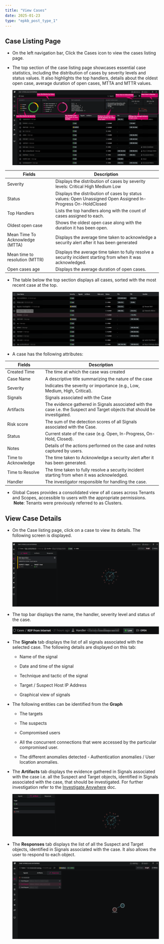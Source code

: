 ```yaml
---
title: "View Cases"
date: 2025-01-23
type: "epkb_post_type_1"
---
```


## **Case Listing Page**

- On the left navigation bar, Click the Cases icon to view the cases listing page.

- The top section of the case listing page showcases essential case statistics, including the distribution of cases by severity levels and status values. It also highlights the top handlers, details about the oldest open case, average duration of open cases, MTTA and MTTR values.  
      
    ![](./view-cases-img/view-cases-1.png)  
    

| **Fields** | **Description** |
| --- | --- |
| Severity | Displays the distribution of cases by severity levels:   Critical   High   Medium   Low |
| Status | Displays the distribution of cases by status values:   Open Unassigned   Open Assigned   In-Progress   On-HoldClosed |
| Top Handlers | Lists the top handlers along with the count of cases assigned to each. |
| Oldest open case | Shows the oldest open case along with the duration it has been open. |
| Mean Time To Acknowledge (MTTA) | Displays the average time taken to acknowledge a security alert after it has been generated |
| Mean time to resolution (MTTR) | Displays the average time taken to fully resolve a security incident starting from when it was acknowledged. |
| Open cases age | Displays the average duration of open cases. |

- The table below the top section displays all cases, sorted with the most recent case at the top.  
      
    ![](./view-cases-img/view-cases-2.png)  
      
    

- A case has the following attributes:

| **Fields** | **Description** |
| --- | --- |
| Created Time | The time at which the case was created |
| Case Name | A descriptive title summarizing the nature of the case |
| Severity | Indicates the severity or importance (e.g., Low, Medium, High, Critical). |
| Signals | Signals associated with the Case |
| Artifacts | The evidence gathered in Signals associated with the case i.e. the Suspect and Target objects that should be investigated. |
| Risk score | The sum of the detection scores of all Signals associated with the Case. |
| Status | Current state of the case (e.g. Open, In-Progress, On-Hold, Closed). |
| Notes | Details of the actions performed on the case and notes captured by users. |
| Time to Acknowledge | The time taken to Acknowledge a security alert after it has been generated. |
| Time to Resolve | The time taken to fully resolve a security incident starting from when it was acknowledged. |
| Handler | The investigator responsible for handling the case. |

- Global Cases provides a consolidated view of all cases across Tenants and Scopes, accessible to users with the appropriate permissions.  
     **Note**: Tenants were previously referred to as Clusters.

## **View Case Details**

- On the Case listing page, click on a case to view its details. The following screen is displayed.  
      
      
    ![](./view-cases-img/view-cases-3.png)  
      
    

- The top bar displays the name, the handler, severity level and status of the case.  
      
    ![](./view-cases-img/view-cases-4.webp)  
      
    

- The **Signals** tab displays the list of all signals associated with the selected case. The following details are displayed on this tab:
    - Name of the signal
    
    - Date and time of the signal
    
    - Technique and tactic of the signal
    
    - Target / Suspect Host IP Address
    
    - Graphical view of signals

- The following entities can be identified from the **Graph**
    - The targets
    
    - The suspects
    
    - Compromised users
    
    - All the concurrent connections that were accessed by the particular compromised user.
    
    - The different anomalies detected - Authentication anomalies / User location anomalies.

- The **Artifacts** tab displays the evidence gathered in Signals associated with the case i.e. all the Suspect and Target objects, identified in Signals associated with the case, that should be investigated. For further investigation refer to the [Investigate Anywhere](https://dnif.it/kb/security-monitoring/investigate-signals/investigate-anywhere/) doc.  
      
      
    ![](./view-cases-img/vie-w-cases-5.png)  
      
    

- The **Responses** tab displays the list of all the Suspect and Target objects, identified in Signals associated with the case. It also allows the user to respond to each object.  
      
      
    ![](./view-cases-img/view-cases-6.png)
